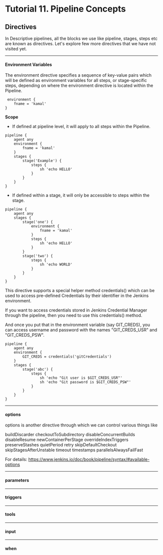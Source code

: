 # Tutorial 11. Pipeline Concepts

## Directives
In Descriptive pipelines, all the blocks we use like pipeline, stages, steps etc are known as directives. Let's explore few more directives that we have not visited yet.


------

#### Environment Variables
The environment directive specifies a sequence of key-value pairs which will be defined as environment variables for all steps, or stage-specific steps, depending on where the environment directive is located within the Pipeline.

```
 environment { 
    fname = 'kamal'
}
```

<b>Scope</b>

- If defined at pipeline level, it will apply to all steps within the Pipeline.

```
pipeline {
    agent any
    environment { 
        fname = 'kamal'
    }
    stages {
        stage('Example') {
            steps {
                sh 'echo HELLO'
            }
        }
    }
}
```

- If defined within a stage, it will only be accessible to steps within the stage.

```
pipeline {
    agent any
    stages {
        stage('one') {
            environment { 
                fname = 'kamal'
            }
            steps {
                sh 'echo HELLO'
            }
        }
        stage('two') {
            steps {
                sh 'echo WORLD'
            }
        }
    }
}
```

This directive supports a special helper method credentials() which can be used to access pre-defined Credentials by their identifier in the Jenkins environment.

If you want to access credentials stored in Jenkins Credential Manager through the pipeline, then you need to use this credentials() method.

And once you put that in the environment variable (say GIT_CREDS), you can access username and password with the names "GIT_CREDS_USR" and "GIT_CREDS_PSW".

```
pipeline {
    agent any
    environment {
        GIT_CREDS = credentials('gitCredentials')
    }
    stages {
        stage('abc') {
            steps {
                sh 'echo "Git user is $GIT_CREDS_USR"'
                sh 'echo "Git password is $GIT_CREDS_PSW"'
            }
        }
    }
}
```

------

#### options

options is another directive through which we can control various things like

buildDiscarder
checkoutToSubdirectory
disableConcurrentBuilds
disableResume
newContainerPerStage
overrideIndexTriggers
preserveStashes
quietPeriod
retry
skipDefaultCheckout
skipStagesAfterUnstable
timeout
timestamps
parallelsAlwaysFailFast

For details: https://www.jenkins.io/doc/book/pipeline/syntax/#available-options

------

#### parameters


------

#### triggers


------

#### tools


------

#### input


------

#### when


